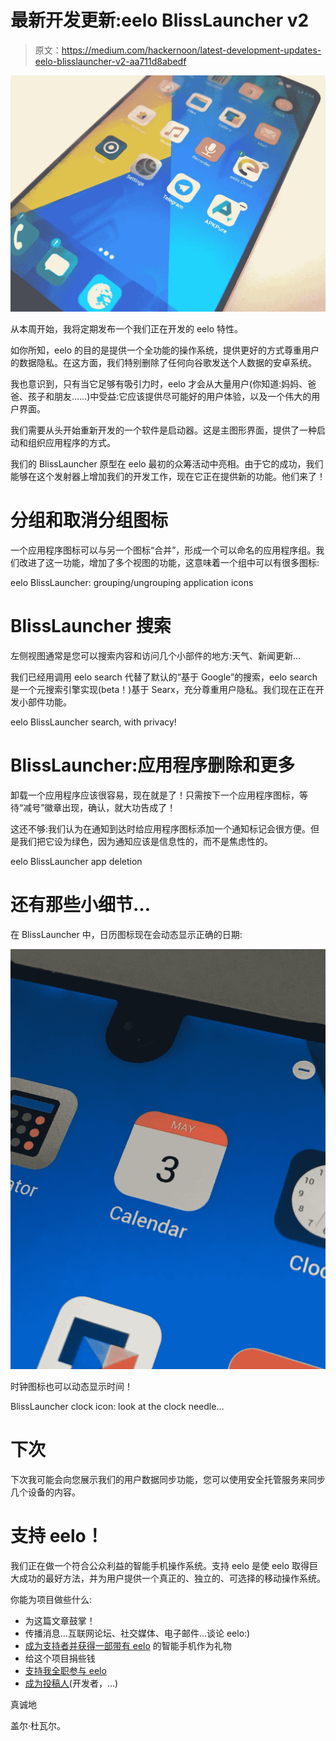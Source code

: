 # 最新开发更新:eelo BlissLauncher v2

> 原文：<https://medium.com/hackernoon/latest-development-updates-eelo-blisslauncher-v2-aa711d8abedf>

![](img/8db600600d18763fb972d90001b48a40.png)

从本周开始，我将定期发布一个我们正在开发的 eelo 特性。

如你所知，eelo 的目的是提供一个全功能的操作系统，提供更好的方式尊重用户的数据隐私。在这方面，我们特别删除了任何向谷歌发送个人数据的安卓系统。

我也意识到，只有当它足够有吸引力时，eelo 才会从大量用户(你知道:妈妈、爸爸、孩子和朋友……)中受益:它应该提供尽可能好的用户体验，以及一个伟大的用户界面。

我们需要从头开始重新开发的一个软件是启动器。这是主图形界面，提供了一种启动和组织应用程序的方式。

我们的 BlissLauncher 原型在 eelo 最初的众筹活动中亮相。由于它的成功，我们能够在这个发射器上增加我们的开发工作，现在它正在提供新的功能。他们来了！

# 分组和取消分组图标

一个应用程序图标可以与另一个图标“合并”，形成一个可以命名的应用程序组。我们改进了这一功能，增加了多个视图的功能，这意味着一个组中可以有很多图标:

eelo BlissLauncher: grouping/ungrouping application icons

# BlissLauncher 搜索

左侧视图通常是您可以搜索内容和访问几个小部件的地方:天气、新闻更新…

我们已经用调用 eelo search 代替了默认的“基于 Google”的搜索，eelo search 是一个元搜索引擎实现(beta！)基于 Searx，充分尊重用户隐私。我们现在正在开发小部件功能。

eelo BlissLauncher search, with privacy!

# BlissLauncher:应用程序删除和更多

卸载一个应用程序应该很容易，现在就是了！只需按下一个应用程序图标，等待“减号”徽章出现，确认，就大功告成了！

这还不够:我们认为在通知到达时给应用程序图标添加一个通知标记会很方便。但是我们把它设为绿色，因为通知应该是信息性的，而不是焦虑性的。

eelo BlissLauncher app deletion

# 还有那些小细节…

在 BlissLauncher 中，日历图标现在会动态显示正确的日期:

![](img/868743072a9f7123115069429b371e81.png)

时钟图标也可以动态显示时间！

BlissLauncher clock icon: look at the clock needle…

# 下次

下次我可能会向您展示我们的用户数据同步功能，您可以使用安全托管服务来同步几个设备的内容。

# 支持 eelo！

我们正在做一个符合公众利益的智能手机操作系统。支持 eelo 是使 eelo 取得巨大成功的最好方法，并为用户提供一个真正的、独立的、可选择的移动操作系统。

你能为项目做些什么:

*   为这篇文章鼓掌！
*   传播消息…互联网论坛、社交媒体、电子邮件…谈论 eelo:)
*   [成为支持者并获得一部带有 eelo](https://www.indiegogo.com/projects/eelo-a-mobile-os-and-web-services-with-values-android) 的智能手机作为礼物
*   给这个项目捐些钱
*   [支持我全职参与 eelo](https://www.patreon.com/eelo)
*   [成为投稿人](https://www.eelo.io/community/)(开发者，…)

真诚地

盖尔·杜瓦尔。